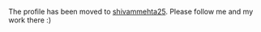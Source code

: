 The profile has been moved to [shivammehta25](https://github.com/shivammehta25). Please follow me and my work there :)

<!---
shivammehta007/shivammehta007 is a ✨ special ✨ repository because its `README.md` (this file) appears on your GitHub profile.
You can click the Preview link to take a look at your changes.
--->
